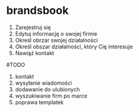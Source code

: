 # brandsbook

1. Zarejestruj się
2. Edytuj informację o swojej firmie
3. Określ obrzar swojej działalności
4. Określ obszar działalności, który Cię interesuje
5. Nawiąż kontakt


#TODO
1. kontakt
2. wysyłanie wiadomości
3. dodawanie do ulubionych
4. wyszukiwanie firm po marce
5. poprawa templatek
